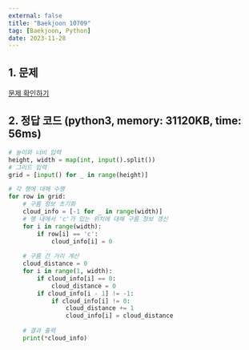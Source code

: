```yaml
---
external: false
title: "Baekjoon 10709"
tag: [Baekjoon, Python]
date: 2023-11-28
---
```


## 1. 문제

[문제 확인하기](https://www.acmicpc.net/problem/10709)

## 2. 정답 코드 (python3, memory: 31120KB, time: 56ms)

```python
# 높이와 너비 입력
height, width = map(int, input().split())
# 그리드 입력
grid = [input() for _ in range(height)]

# 각 행에 대해 수행
for row in grid:
    # 구름 정보 초기화
    cloud_info = [-1 for _ in range(width)]
    # 행 내에서 'c'가 있는 위치에 대해 구름 정보 갱신
    for i in range(width):
        if row[i] == 'c':
            cloud_info[i] = 0
    
    # 구름 간 거리 계산
    cloud_distance = 0
    for i in range(1, width):
        if cloud_info[i] == 0:
            cloud_distance = 0
        if cloud_info[i - 1] != -1:
            if cloud_info[i] != 0:
                cloud_distance += 1
                cloud_info[i] = cloud_distance
    
    # 결과 출력
    print(*cloud_info)
```
